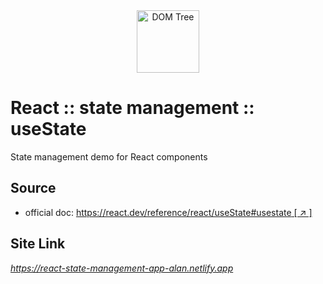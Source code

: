 <div style="text-align: center">
   <img src="./assets/images/React-icon.svg" alt="DOM Tree" width="100" />
</div>

# React :: state management :: useState

State management demo for React components

## Source

- official doc: [https://react.dev/reference/react/useState#usestate [ ↗ ] ](https://react.dev/reference/react/useState#usestate)

## Site Link

*https://react-state-management-app-alan.netlify.app*
